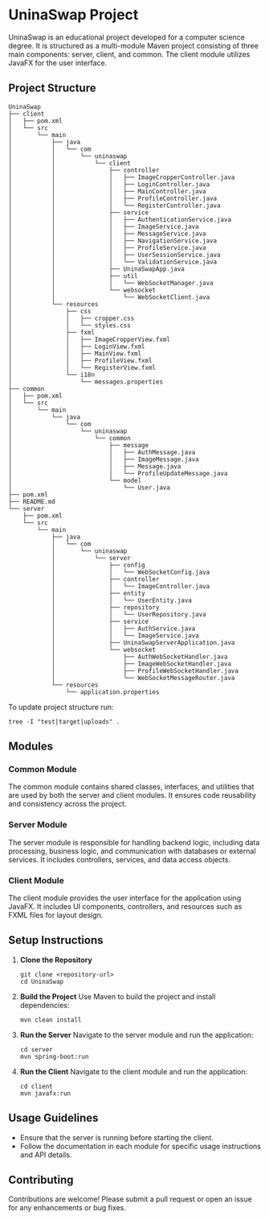 # UninaSwap Project

UninaSwap is an educational project developed for a computer science degree. It is structured as a multi-module Maven project consisting of three main components: server, client, and common. The client module utilizes JavaFX for the user interface.

## Project Structure

```
UninaSwap
├── client
│   ├── pom.xml
│   └── src
│       └── main
│           ├── java
│           │   └── com
│           │       └── uninaswap
│           │           └── client
│           │               ├── controller
│           │               │   ├── ImageCropperController.java
│           │               │   ├── LoginController.java
│           │               │   ├── MainController.java
│           │               │   ├── ProfileController.java
│           │               │   └── RegisterController.java
│           │               ├── service
│           │               │   ├── AuthenticationService.java
│           │               │   ├── ImageService.java
│           │               │   ├── MessageService.java
│           │               │   ├── NavigationService.java
│           │               │   ├── ProfileService.java
│           │               │   ├── UserSessionService.java
│           │               │   └── ValidationService.java
│           │               ├── UninaSwapApp.java
│           │               ├── util
│           │               │   └── WebSocketManager.java
│           │               └── websocket
│           │                   └── WebSocketClient.java
│           └── resources
│               ├── css
│               │   ├── cropper.css
│               │   └── styles.css
│               ├── fxml
│               │   ├── ImageCropperView.fxml
│               │   ├── LoginView.fxml
│               │   ├── MainView.fxml
│               │   ├── ProfileView.fxml
│               │   └── RegisterView.fxml
│               └── i18n
│                   └── messages.properties
├── common
│   ├── pom.xml
│   └── src
│       └── main
│           └── java
│               └── com
│                   └── uninaswap
│                       └── common
│                           ├── message
│                           │   ├── AuthMessage.java
│                           │   ├── ImageMessage.java
│                           │   ├── Message.java
│                           │   └── ProfileUpdateMessage.java
│                           └── model
│                               └── User.java
├── pom.xml
├── README.md
└── server
    ├── pom.xml
    └── src
        └── main
            ├── java
            │   └── com
            │       └── uninaswap
            │           └── server
            │               ├── config
            │               │   └── WebSocketConfig.java
            │               ├── controller
            │               │   └── ImageController.java
            │               ├── entity
            │               │   └── UserEntity.java
            │               ├── repository
            │               │   └── UserRepository.java
            │               ├── service
            │               │   ├── AuthService.java
            │               │   └── ImageService.java
            │               ├── UninaSwapServerApplication.java
            │               └── websocket
            │                   ├── AuthWebSocketHandler.java
            │                   ├── ImageWebSocketHandler.java
            │                   ├── ProfileWebSocketHandler.java
            │                   └── WebSocketMessageRouter.java
            └── resources
                └── application.properties
```
To update project structure run:
```
tree -I "test|target|uploads" .
```
## Modules

### Common Module
The common module contains shared classes, interfaces, and utilities that are used by both the server and client modules. It ensures code reusability and consistency across the project.

### Server Module
The server module is responsible for handling backend logic, including data processing, business logic, and communication with databases or external services. It includes controllers, services, and data access objects.

### Client Module
The client module provides the user interface for the application using JavaFX. It includes UI components, controllers, and resources such as FXML files for layout design.

## Setup Instructions

1. **Clone the Repository**
   ```
   git clone <repository-url>
   cd UninaSwap
   ```

2. **Build the Project**
   Use Maven to build the project and install dependencies:
   ```
   mvn clean install
   ```

3. **Run the Server**
   Navigate to the server module and run the application:
   ```
   cd server
   mvn spring-boot:run
   ```

4. **Run the Client**
   Navigate to the client module and run the application:
   ```
   cd client
   mvn javafx:run
   ```

## Usage Guidelines

- Ensure that the server is running before starting the client.
- Follow the documentation in each module for specific usage instructions and API details.

## Contributing

Contributions are welcome! Please submit a pull request or open an issue for any enhancements or bug fixes.